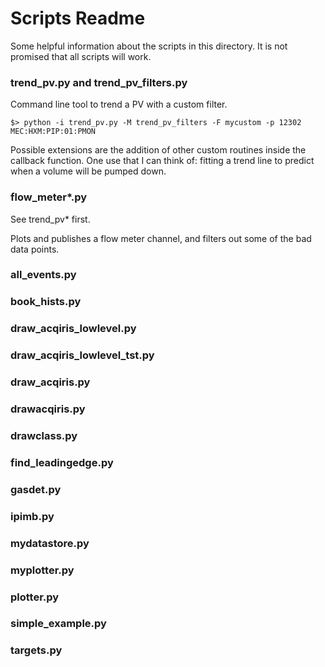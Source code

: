 # Scripts Readme

Some helpful information about the scripts in this directory.
It is not promised that all scripts will work.


### trend_pv.py and trend_pv_filters.py

Command line tool to trend a PV with a custom filter.

```
$> python -i trend_pv.py -M trend_pv_filters -F mycustom -p 12302 MEC:HXM:PIP:01:PMON
```

Possible extensions are the addition of other custom routines inside the callback function.  One use
that I can think of: fitting a trend line to predict when a volume will be pumped down.

### flow_meter*.py

See trend_pv* first.

Plots and publishes a flow meter channel, and filters out some
of the bad data points.

### all_events.py
### book_hists.py
### draw_acqiris_lowlevel.py
### draw_acqiris_lowlevel_tst.py
### draw_acqiris.py
### drawacqiris.py
### drawclass.py
### find_leadingedge.py
### gasdet.py
### ipimb.py
### mydatastore.py
### myplotter.py
### plotter.py
### simple_example.py
### targets.py


